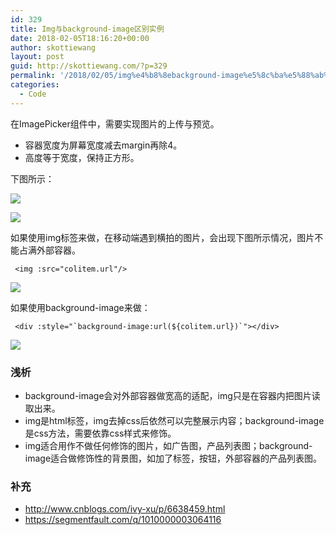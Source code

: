 ```yaml
---
id: 329
title: Img与background-image区别实例
date: 2018-02-05T18:16:20+00:00
author: skottiewang
layout: post
guid: http://skottiewang.com/?p=329
permalink: '/2018/02/05/img%e4%b8%8ebackground-image%e5%8c%ba%e5%88%ab%e5%ae%9e%e4%be%8b/'
categories:
  - Code
---
```

在ImagePicker组件中，需要实现图片的上传与预览。

  * 容器宽度为屏幕宽度减去margin再除4。
  * 高度等于宽度，保持正方形。

下图所示：

<!--more-->
![](http://skottiewang.com/wp-content/uploads/2018/02/图1.jpg)

![](http://skottiewang.com/wp-content/uploads/2018/02/图1.jpg)

如果使用img标签来做，在移动端遇到横拍的图片，会出现下图所示情况，图片不能占满外部容器。

<pre class="line-numbers prism-highlight" data-start="1"><code class="language-html"> &lt;img :src="colitem.url"/&gt;
</code></pre>

![](http://skottiewang.com/wp-content/uploads/2018/02/%E5%9B%BE2.jpg)

如果使用background-image来做：

<pre class="line-numbers prism-highlight" data-start="1"><code class="language-html"> &lt;div :style="`background-image:url(${colitem.url})`"&gt;&lt;/div&gt;
</code></pre>

![](http://skottiewang.com/wp-content/uploads/2018/02/%E5%9B%BE3.jpg)

### 浅析

  * background-image会对外部容器做宽高的适配，img只是在容器内把图片读取出来。
  * img是html标签，img去掉css后依然可以完整展示内容；background-image是css方法，需要依靠css样式来修饰。
  * img适合用作不做任何修饰的图片，如广告图，产品列表图；background-image适合做修饰性的背景图，如加了标签，按钮，外部容器的产品列表图。

### 补充

  * http://www.cnblogs.com/ivy-xu/p/6638459.html
  * https://segmentfault.com/q/1010000003064116
